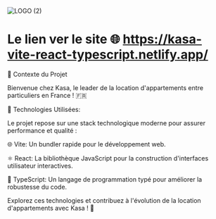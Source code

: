 ![LOGO (2)](https://github.com/imene-yahiaoui/Kasa-vite-TS/assets/76797190/cd40c60b-7532-49f9-970d-c1b2df7b588b)

# Le lien ver le site 🌐 https://kasa-vite-react-typescript.netlify.app/  


🏡 Contexte du Projet



Bienvenue chez Kasa, le leader de la location d'appartements entre particuliers en France ! 🇫🇷


🚀  Technologies Utilisées:
   

Le projet repose sur une stack technologique moderne pour assurer performance et qualité :


🌐 Vite: Un bundler rapide pour le développement web.


⚛️ React: La bibliothèque JavaScript pour la construction d'interfaces utilisateur interactives.


📜 TypeScript: Un langage de programmation typé pour améliorer la robustesse du code.


Explorez ces technologies et contribuez à l'évolution de la location d'appartements avec Kasa ! 🌟





